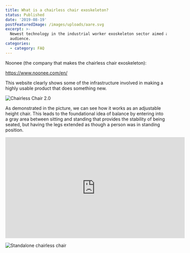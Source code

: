```yaml
---
title: What is a chairless chair exoskeleton?
status: Published
date: '2019-08-19'
postFeaturedImage: /images/uploads/aare.svg
excerpt: >-
  Newest technology in the industrial worker exoskeleton sector aimed at a broad
  audience.
categories:
  - category: FAQ
---
```

Noonee (the company that makes the chairless chair exoskeleton):

<https://www.noonee.com/en/>

This website clearly shows some of the infrastructure involved in making a highly usable product that does something new.

![Chairless Chair 2.0](/images/uploads/chairless-chair.png)

As demonstrated in the picture, we can see how it works as an adjustable height chair. This leads to the foundational idea of balance by entering into a gray area between sitting and standing that provides the stability of being seated, but having the legs extended as though a person was in standing position. 

<iframe width="560" height="315" src="https://www.youtube.com/embed/kZXPZjTSEvE" frameborder="0" allow="accelerometer; autoplay; encrypted-media; gyroscope; picture-in-picture" allowfullscreen></iframe>

![Standalone chairless chair](/images/uploads/noonee-chairless-chair.png)
